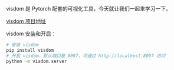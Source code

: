 visdom 是 Pytorch 配套的可视化工具，今天就让我们一起来学习一下。

[visdom 项目地址](https://github.com/facebookresearch/visdom)

visdom 安装和开启：

```bash
# 安装 visdom
pip install visdom
# 开启 visdom，默认端口是 8097，可通过 http://localhost:8097 访问
python -m visdom.server
```

